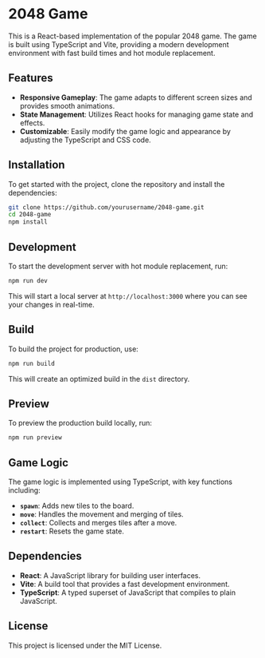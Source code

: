 # 2048 Game

This is a React-based implementation of the popular 2048 game. The game is built using TypeScript and Vite, providing a modern development environment with fast build times and hot module replacement.

## Features

- **Responsive Gameplay**: The game adapts to different screen sizes and provides smooth animations.
- **State Management**: Utilizes React hooks for managing game state and effects.
- **Customizable**: Easily modify the game logic and appearance by adjusting the TypeScript and CSS code.

## Installation

To get started with the project, clone the repository and install the dependencies:

```bash
git clone https://github.com/yourusername/2048-game.git
cd 2048-game
npm install
```

## Development

To start the development server with hot module replacement, run:

```bash
npm run dev
```

This will start a local server at `http://localhost:3000` where you can see your changes in real-time.

## Build

To build the project for production, use:

```bash
npm run build
```

This will create an optimized build in the `dist` directory.

## Preview

To preview the production build locally, run:

```bash
npm run preview
```

## Game Logic

The game logic is implemented using TypeScript, with key functions including:

- **`spawn`**: Adds new tiles to the board.
- **`move`**: Handles the movement and merging of tiles.
- **`collect`**: Collects and merges tiles after a move.
- **`restart`**: Resets the game state.

## Dependencies

- **React**: A JavaScript library for building user interfaces.
- **Vite**: A build tool that provides a fast development environment.
- **TypeScript**: A typed superset of JavaScript that compiles to plain JavaScript.

## License

This project is licensed under the MIT License.
